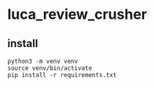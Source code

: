 # luca_review_crusher

## install
```
python3 -m venv venv
source venv/bin/activate
pip install -r requirements.txt
```